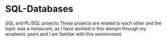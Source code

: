 # SQL-Databases
SQL and PL/SQL projects
These projects are related to each other and the topic was a restaurant, as I have worked in this domain through my academic years and I am familiar with this environment.
